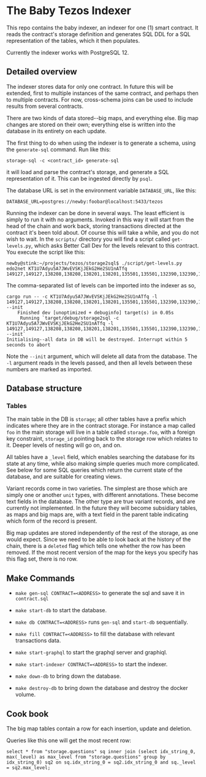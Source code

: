 # The Baby Tezos Indexer

This repo contains the baby indexer, an indexer for one (1) smart contract. It reads the contract's storage definition and generates SQL DDL for a SQL representation of the tables, which it then populates.

Currently the indexer works with PostgreSQL 12.

## Detailed overview

The indexer stores data for only one contract. In future this will be extended, first to multiple instances of the same contract, and perhaps then to multiple contracts. For now, cross-schema joins can be used to include results from several contracts.

There are two kinds of data stored--big maps, and everything else. Big map changes are stored on their own; everything else is written into the database in its entirety on each update.

The first thing to do when using the indexer is to generate a schema, using the `generate-sql` command. Run like this:

```
storage-sql -c <contract_id> generate-sql
```

it will load and parse the contract's storage, and generate a SQL representation of it. This can be ingested directly by `psql`.

The database URL is set in the environment variable `DATABASE_URL`, like this:

```
DATABASE_URL=postgres://newby:foobar@localhost:5433/tezos
```

Running the indexer can be done in several ways. The least efficient is simply to run it with no arguments. Invoked in this way it will start from the head of the chain and work back, storing transactions directed at the contract it's been told about. Of course this will take a while, and you do not wish to wait. In the `scripts/` directory you will find a script called `get-levels.py`, which asks Better Call Dev for the levels relevant to this contract. You execute the script like this:

```
newby@stink:~/projects/tezos/storage2sql$ ./script/get-levels.py edo2net KT1U7Adyu5A7JWvEVSKjJEkG2He2SU1nATfq
149127,149127,138208,138208,138201,138201,135501,135501,132390,132390,132388,132384,132383,132367,132367,132343,132343,132339,132327,132318,132318,132300,132300,132298,132285,132282,132278,132278,132262,132262,132259,132259,132242,132240,132222,132219,132219,132211,132201,132201,132091
```

The comma-separated list of levels can be imported into the indexer as so,

```
cargo run -- -c KT1U7Adyu5A7JWvEVSKjJEkG2He2SU1nATfq -l 149127,149127,138208,138208,138201,138201,135501,135501,132390,132390,132388,132384,132383,132367,132367,132343,132343,132339,132327,132318,132318,132300,132300,132298,132285,132282,132278,132278,132262,132262,132259,132259,132242,132240,132222,132219,132219,132211,132201,132201,132091 --init
    Finished dev [unoptimized + debuginfo] target(s) in 0.05s
     Running `target/debug/storage2sql -c KT1U7Adyu5A7JWvEVSKjJEkG2He2SU1nATfq -l 149127,149127,138208,138208,138201,138201,135501,135501,132390,132390,132388,132384,132383,132367,132367,132343,132343,132339,132327,132318,132318,132300,132300,132298,132285,132282,132278,132278,132262,132262,132259,132259,132242,132240,132222,132219,132219,132211,132201,132201,132091 --init`
Initialising--all data in DB will be destroyed. Interrupt within 5 seconds to abort
```

Note the `--init` argument, which will delete all data from the database. The `-l` argument reads in the levels passed, and then all levels between these numbers are marked as imported.

## Database structure

### Tables
The main table in the DB is `storage`; all other tables have a prefix which indicates where they are in the contract storage. For instance a map called `foo` in the main storage will live in a table called `storage.foo`, with a foreign key constraint, `storage_id` pointing back to the storage row which relates to it. Deeper levels of nesting will go on, and on.

All tables have a `_level` field, which enables searching the database for its state at any time, while also making simple queries much more complicated. See below for some SQL queries which return the current state of the database, and are suitable for creating views.

Variant records come in two varieties. The simplest are those which are simply one or another `unit` types, with different annotations. These become text fields in the database. The other type are true variant records, and are currently not implemented. In the future they will become subsidiary tables, as maps and big maps are, with a text field in the parent table indicating which form of the record is present.

Big map updates are stored independently of the rest of the storage, as one would expect. Since we need to be able to look back at the history of the chain, there is a `deleted` flag which tells one whether the row has been removed. If the most recent version of the map for the keys you specify has this flag set, there is no row.

## Make Commands

- `make gen-sql CONTRACT=<ADDRESS>` to generate the sql and save it in `contract.sql`

- `make start-db` to start the database.

- `make db CONTRACT=<ADDRESS>` runs `gen-sql` and `start-db` sequentially.

- `make fill CONTRACT=<ADDRESS>` to fill the database with relevant transactions data.

- `make start-graphql` to start the graphql server and graphiql.

- `make start-indexer CONTRACT=<ADDRESS>` to start the indexer.

- `make down-db` to bring down the database.

- `make destroy-db` to bring down the database and destroy the docker volume.

## Cook book

The big map tables contain a row for each insertion, update and deletion.

Queries like this one will get the most recent row:

```
select * from "storage.questions" sq inner join (select idx_string_0, max(_level) as max_level from "storage.questions" group by idx_string_0) sq2 on sq.idx_string_0 = sq2.idx_string_0 and sq._level = sq2.max_level;

```
